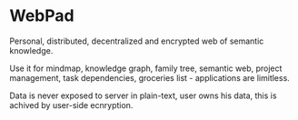 # WebPad
Personal, distributed, decentralized and encrypted web of semantic knowledge.

Use it for mindmap, knowledge graph, family tree, semantic web, project management, task dependencies, groceries list - applications are limitless.

Data is never exposed to server in plain-text, user owns his data, this is achived by user-side ecnryption.
